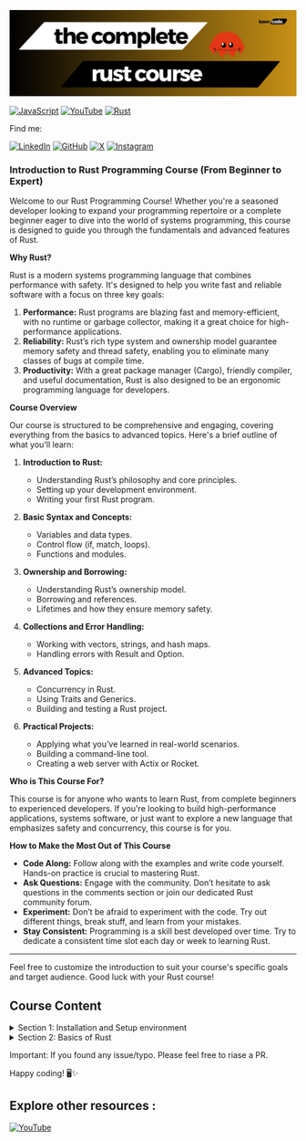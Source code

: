 [![Image](rust.png)]()

[![JavaScript](https://img.shields.io/badge/javascript-%23323330.svg?style=for-the-badge&logo=javascript&logoColor=%23F7DF1E)](https://www.youtube.com/channel/UCOMhPc0ggdhZ9GKqsLAkp4A?sub_confirmation=1)
[![YouTube](https://img.shields.io/badge/YouTube-%23FF0000.svg?style=for-the-badge&logo=YouTube&logoColor=white)](https://www.youtube.com/channel/UCOMhPc0ggdhZ9GKqsLAkp4A?sub_confirmation=1)
[![Rust](https://img.shields.io/badge/rust-%23000000.svg?style=for-the-badge&logo=rust&logoColor=white)](https://www.rust-lang.org/)

Find me:

[![LinkedIn](https://img.shields.io/badge/linkedin-%230077B5.svg?style=for-the-badge&logo=linkedin&logoColor=white)](https://www.linkedin.com/in/ajay110/)
[![GitHub](https://img.shields.io/badge/github-%23121011.svg?style=for-the-badge&logo=github&logoColor=white)](https://github.com/underscoore)
[![X](https://img.shields.io/badge/X-%23000000.svg?style=for-the-badge&logo=X&logoColor=white)](https://twitter.com/ajayonx)
[![Instagram](https://img.shields.io/badge/Instagram-%23E4405F.svg?style=for-the-badge&logo=Instagram&logoColor=white)](https://www.instagram.com/ajay.kmr1/)

### Introduction to Rust Programming Course (From Beginner to Expert)

Welcome to our Rust Programming Course! Whether you're a seasoned developer looking to expand your programming repertoire or a complete beginner eager to dive into the world of systems programming, this course is designed to guide you through the fundamentals and advanced features of Rust.

**Why Rust?**

Rust is a modern systems programming language that combines performance with safety. It's designed to help you write fast and reliable software with a focus on three key goals:

1. **Performance:** Rust programs are blazing fast and memory-efficient, with no runtime or garbage collector, making it a great choice for high-performance applications.
2. **Reliability:** Rust’s rich type system and ownership model guarantee memory safety and thread safety, enabling you to eliminate many classes of bugs at compile time.
3. **Productivity:** With a great package manager (Cargo), friendly compiler, and useful documentation, Rust is also designed to be an ergonomic programming language for developers.

**Course Overview**

Our course is structured to be comprehensive and engaging, covering everything from the basics to advanced topics. Here's a brief outline of what you'll learn:

1. **Introduction to Rust:**
   - Understanding Rust’s philosophy and core principles.
   - Setting up your development environment.
   - Writing your first Rust program.

2. **Basic Syntax and Concepts:**
   - Variables and data types.
   - Control flow (if, match, loops).
   - Functions and modules.

3. **Ownership and Borrowing:**
   - Understanding Rust’s ownership model.
   - Borrowing and references.
   - Lifetimes and how they ensure memory safety.

4. **Collections and Error Handling:**
   - Working with vectors, strings, and hash maps.
   - Handling errors with Result and Option.

5. **Advanced Topics:**
   - Concurrency in Rust.
   - Using Traits and Generics.
   - Building and testing a Rust project.

6. **Practical Projects:**
   - Applying what you’ve learned in real-world scenarios.
   - Building a command-line tool.
   - Creating a web server with Actix or Rocket.

**Who is This Course For?**

This course is for anyone who wants to learn Rust, from complete beginners to experienced developers. If you're looking to build high-performance applications, systems software, or just want to explore a new language that emphasizes safety and concurrency, this course is for you.

**How to Make the Most Out of This Course**

- **Code Along:** Follow along with the examples and write code yourself. Hands-on practice is crucial to mastering Rust.
- **Ask Questions:** Engage with the community. Don’t hesitate to ask questions in the comments section or join our dedicated Rust community forum.
- **Experiment:** Don’t be afraid to experiment with the code. Try out different things, break stuff, and learn from your mistakes.
- **Stay Consistent:** Programming is a skill best developed over time. Try to dedicate a consistent time slot each day or week to learning Rust.

---
Feel free to customize the introduction to suit your course's specific goals and target audience. Good luck with your Rust course!

## Course Content
<details>
<summary>
Section 1: Installation and Setup environment
</summary>

1. [Course Introduction](https://youtu.be/okSfHtqWu5c)
2. [Installation - Windows, Linux and MacOs](https://youtu.be/8X1irEQpf9c)
3. [VS Code Setup for Rust Development](https://youtu.be/Vne_hcBW3k4)
</details>

<details>
<summary>
Section 2: Basics of Rust
</summary>

1. [Hello World!](https://youtu.be/AM52WkNoqS4)
2. [Variables & Mutability](https://youtu.be/JXKpGkYdCAE)
</details>

Important: If you found any issue/typo. Please feel free to riase a PR.

Happy coding! 🖥️✨

## Explore other resources :

[![YouTube](https://img.shields.io/badge/YouTube-%23FF0000.svg?style=for-the-badge&logo=YouTube&logoColor=white)](https://www.youtube.com/channel/UCOMhPc0ggdhZ9GKqsLAkp4A?sub_confirmation=1)

